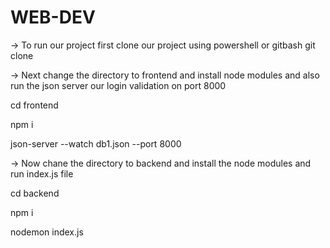 # WEB-DEV

-> To run our project first clone our project using powershell or gitbash 
git clone <url>

-> Next change the directory to frontend and install node modules and also run the json server our login validation on port 8000
  
cd frontend
  
npm i
  
json-server --watch db1.json --port 8000

-> Now chane the directory to backend and install the node modules and run index.js file 
  
cd backend
  
npm i
  
nodemon index.js
